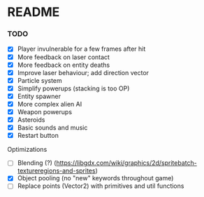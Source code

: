 # README

### TODO
- [x] Player invulnerable for a few frames after hit
- [x] More feedback on laser contact
- [x] More feedback on entity deaths
- [x] Improve laser behaviour; add direction vector
- [x] Particle system
- [x] Simplify powerups (stacking is too OP)
- [x] Entity spawner
- [x] More complex alien AI
- [x] Weapon powerups
- [x] Asteroids
- [x] Basic sounds and music
- [x] Restart button

Optimizations
- [ ] Blending (?) (https://libgdx.com/wiki/graphics/2d/spritebatch-textureregions-and-sprites)
- [x] Object pooling (no "new" keywords throughout game)
- [ ] Replace points (Vector2) with primitives and util functions
